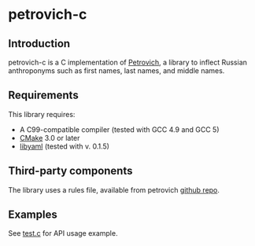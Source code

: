# petrovich-c

## Introduction

petrovich-c is a C implementation of [Petrovich](https://github.com/petrovich), a library to inflect Russian
anthroponyms such as first names, last names, and middle names.

## Requirements

This library requires:

 * A C99-compatible compiler (tested with GCC 4.9 and GCC 5)
 * [CMake](https://cmake.org) 3.0 or later
 * [libyaml](http://pyyaml.org/wiki/LibYAML) (tested with v. 0.1.5)

## Third-party components

The library uses a rules file, available from petrovich [github repo](https://github.com/petrovich/petrovich-rules).

## Examples

See [test.c](test.c) for API usage example.

